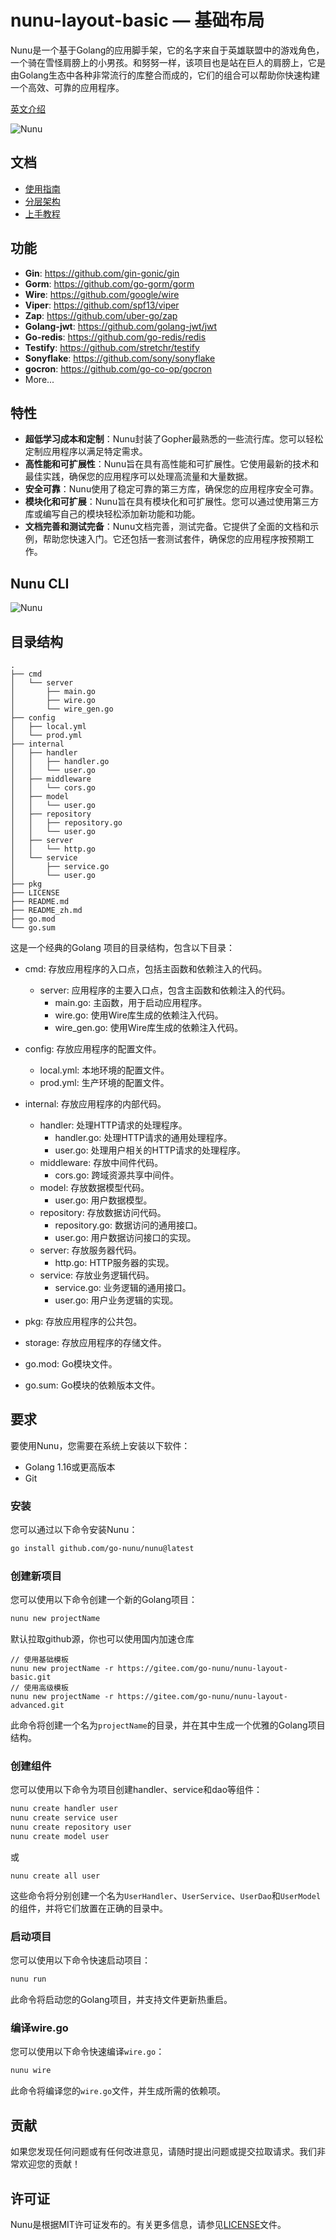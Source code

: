 # nunu-layout-basic — 基础布局


Nunu是一个基于Golang的应用脚手架，它的名字来自于英雄联盟中的游戏角色，一个骑在雪怪肩膀上的小男孩。和努努一样，该项目也是站在巨人的肩膀上，它是由Golang生态中各种非常流行的库整合而成的，它们的组合可以帮助你快速构建一个高效、可靠的应用程序。

[英文介绍](https://github.com/go-nunu/nunu/blob/main/README.md)

![Nunu](https://github.com/go-nunu/nunu/blob/main/.github/assets/banner.png)


## 文档
* [使用指南](https://github.com/go-nunu/nunu/blob/main/docs/zh/guide.md)
* [分层架构](https://github.com/go-nunu/nunu/blob/main/docs/zh/architecture.md)
* [上手教程](https://github.com/go-nunu/nunu/blob/main/docs/zh/tutorial.md)

## 功能
- **Gin**: https://github.com/gin-gonic/gin
- **Gorm**: https://github.com/go-gorm/gorm
- **Wire**: https://github.com/google/wire
- **Viper**: https://github.com/spf13/viper
- **Zap**: https://github.com/uber-go/zap
- **Golang-jwt**: https://github.com/golang-jwt/jwt
- **Go-redis**: https://github.com/go-redis/redis
- **Testify**: https://github.com/stretchr/testify
- **Sonyflake**: https://github.com/sony/sonyflake
- **gocron**:  https://github.com/go-co-op/gocron
- More...
## 特性
* **超低学习成本和定制**：Nunu封装了Gopher最熟悉的一些流行库。您可以轻松定制应用程序以满足特定需求。
* **高性能和可扩展性**：Nunu旨在具有高性能和可扩展性。它使用最新的技术和最佳实践，确保您的应用程序可以处理高流量和大量数据。
* **安全可靠**：Nunu使用了稳定可靠的第三方库，确保您的应用程序安全可靠。
* **模块化和可扩展**：Nunu旨在具有模块化和可扩展性。您可以通过使用第三方库或编写自己的模块轻松添加新功能和功能。
* **文档完善和测试完备**：Nunu文档完善，测试完备。它提供了全面的文档和示例，帮助您快速入门。它还包括一套测试套件，确保您的应用程序按预期工作。

## Nunu CLI

![Nunu](https://github.com/go-nunu/nunu/blob/main/.github/assets/screenshot.jpg)


## 目录结构
```
.
├── cmd
│   └── server
│       ├── main.go
│       ├── wire.go
│       └── wire_gen.go
├── config
│   ├── local.yml
│   └── prod.yml
├── internal
│   ├── handler
│   │   ├── handler.go
│   │   └── user.go
│   ├── middleware
│   │   └── cors.go
│   ├── model
│   │   └── user.go
│   ├── repository
│   │   ├── repository.go
│   │   └── user.go
│   ├── server
│   │   └── http.go
│   └── service
│       ├── service.go
│       └── user.go
├── pkg
├── LICENSE
├── README.md
├── README_zh.md
├── go.mod
└── go.sum

```

这是一个经典的Golang 项目的目录结构，包含以下目录：

- cmd: 存放应用程序的入口点，包括主函数和依赖注入的代码。
  - server: 应用程序的主要入口点，包含主函数和依赖注入的代码。
    - main.go: 主函数，用于启动应用程序。
    - wire.go: 使用Wire库生成的依赖注入代码。
    - wire_gen.go: 使用Wire库生成的依赖注入代码。

- config: 存放应用程序的配置文件。
  - local.yml: 本地环境的配置文件。
  - prod.yml: 生产环境的配置文件。

- internal: 存放应用程序的内部代码。
  - handler: 处理HTTP请求的处理程序。
    - handler.go: 处理HTTP请求的通用处理程序。
    - user.go: 处理用户相关的HTTP请求的处理程序。
  - middleware: 存放中间件代码。
    - cors.go: 跨域资源共享中间件。
  - model: 存放数据模型代码。
    - user.go: 用户数据模型。
  - repository: 存放数据访问代码。
    - repository.go: 数据访问的通用接口。
    - user.go: 用户数据访问接口的实现。
  - server: 存放服务器代码。
    - http.go: HTTP服务器的实现。
  - service: 存放业务逻辑代码。
    - service.go: 业务逻辑的通用接口。
    - user.go: 用户业务逻辑的实现。

- pkg: 存放应用程序的公共包。
- storage: 存放应用程序的存储文件。
- go.mod: Go模块文件。
- go.sum: Go模块的依赖版本文件。

## 要求
要使用Nunu，您需要在系统上安装以下软件：

* Golang 1.16或更高版本
* Git



### 安装

您可以通过以下命令安装Nunu：

```bash
go install github.com/go-nunu/nunu@latest
```


### 创建新项目

您可以使用以下命令创建一个新的Golang项目：

```bash
nunu new projectName
```
默认拉取github源，你也可以使用国内加速仓库
```
// 使用基础模板
nunu new projectName -r https://gitee.com/go-nunu/nunu-layout-basic.git
// 使用高级模板
nunu new projectName -r https://gitee.com/go-nunu/nunu-layout-advanced.git
```

此命令将创建一个名为`projectName`的目录，并在其中生成一个优雅的Golang项目结构。

### 创建组件

您可以使用以下命令为项目创建handler、service和dao等组件：

```bash
nunu create handler user
nunu create service user
nunu create repository user
nunu create model user
```
或
```
nunu create all user
```
这些命令将分别创建一个名为`UserHandler`、`UserService`、`UserDao`和`UserModel`的组件，并将它们放置在正确的目录中。

### 启动项目

您可以使用以下命令快速启动项目：

```bash
nunu run
```

此命令将启动您的Golang项目，并支持文件更新热重启。

### 编译wire.go

您可以使用以下命令快速编译`wire.go`：

```bash
nunu wire
```

此命令将编译您的`wire.go`文件，并生成所需的依赖项。

## 贡献

如果您发现任何问题或有任何改进意见，请随时提出问题或提交拉取请求。我们非常欢迎您的贡献！

## 许可证

Nunu是根据MIT许可证发布的。有关更多信息，请参见[LICENSE](LICENSE)文件。